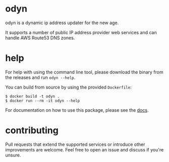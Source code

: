 # odyn
odyn is a dynamic ip address updater for the new age.

It supports a number of public IP address provider web services and can handle AWS Route53 DNS zones.

# help
For help with using the command line tool, please download the binary from the releases and run `odyn --help`.

You can build from source by using the provided `Dockerfile`:

```
$ docker build -t odyn .
$ docker run --rm -it odyn --help
```

For documentation on how to use this package, please see the [docs](https://godoc.org/github.com/alkar/odyn).

# contributing
Pull requests that extend the supported services or introduce other improvements are welcome. Feel free to open an issue and discuss if you're unsure.
